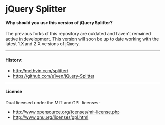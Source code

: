 # jQuery Splitter


#### Why should you use this version of jQuery Splitter?

The previous forks of this repository are outdated and haven't remained active in development. This version will soon be up to date working with the latest 1.X and 2.X versions of jQuery.

----

#### History:

- http://methvin.com/splitter/
- https://github.com/e1ven/jQuery-Splitter

----

#### License

Dual licensed under the MIT and GPL licenses:

- http://www.opensource.org/licenses/mit-license.php
- http://www.gnu.org/licenses/gpl.html
